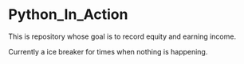 # Python_In_Action
This is repository whose goal is to record equity and earning income. 

Currently a ice breaker for times when nothing is happening. 
